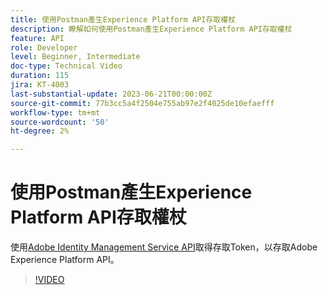 ```yaml
---
title: 使用Postman產生Experience Platform API存取權杖
description: 瞭解如何使用Postman產生Experience Platform API存取權杖
feature: API
role: Developer
level: Beginner, Intermediate
doc-type: Technical Video
duration: 115
jira: KT-4003
last-substantial-update: 2023-06-21T00:00:00Z
source-git-commit: 77b3cc5a4f2504e755ab97e2f4025de10efaefff
workflow-type: tm+mt
source-wordcount: '50'
ht-degree: 2%

---
```



# 使用Postman產生Experience Platform API存取權杖

使用[Adobe Identity Management Service API](https://github.com/adobe/experience-platform-postman-samples/tree/master/apis/ims)取得存取Token，以存取Adobe Experience Platform API。

>[!VIDEO](https://video.tv.adobe.com/v/29698/?learn=on&enablevpops)

